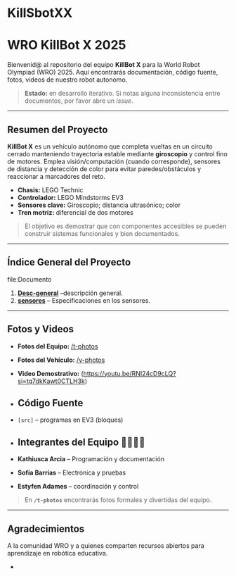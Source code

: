 # KillSbotXX
# WRO KillBot X 2025

Bienvenid@ al repositorio del equipo **KillBot X** para la World Robot Olympiad (WRO) 2025. Aquí encontrarás documentación, código fuente, fotos, videos de nuestro robot autonomo.

> **Estado:** en desarrollo iterativo. Si notas alguna inconsistencia entre documentos, por favor abre un *issue*.

---

## Resumen del Proyecto

**KillBot X** es un vehículo autónomo que completa vueltas en un circuito cerrado manteniendo trayectoria estable mediante **giroscopio** y control fino de motores. Emplea visión/computación (cuando corresponde), sensores de distancia y detección de color para evitar paredes/obstáculos y reaccionar a marcadores del reto.

- **Chasis:** LEGO Technic
- **Controlador:** LEGO Mindstorms EV3
- **Sensores clave:** Giroscopio; distancia ultrasónico; color
- **Tren motriz:** diferencial de dos motores

> El objetivo es demostrar que con componentes accesibles se pueden construir sistemas funcionales y bien documentados.

---
## Índice General del Proyecto
file:Documento
1. **[Desc-general](Documento/desc-general.md)** –descripción general.
2. **[sensores](Documento/sensores.md)** – Especificaciones en los sensores.

---

## Fotos y Videos

- **Fotos del Equipo:** [/t-photos](/t-photos)
- **Fotos del Vehículo:** [/v-photos](/v-photos)
- **Video Demostrativo:** (https://youtu.be/RNI24cD9cLQ?si=tq7dkKawt0CTLH3k)

- ## Código Fuente

- `[src]` – programas en EV3 (bloques)
- ## Integrantes del Equipo 🧑‍💻🧑‍🔧

- **Kathiusca Arcia** – Programación y documentación
- **Sofía Barrias** – Electrónica y pruebas
- **Estyfen Adames** – coordinación y control
  
> En **`/t-photos`** encontrarás fotos formales y divertidas del equipo.

---
## Agradecimientos

A la comunidad WRO y a quienes comparten recursos abiertos para aprendizaje en robótica educativa.

- 
